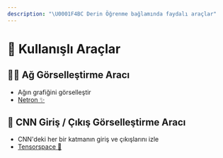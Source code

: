 ```yaml
---
description: "\U0001F4BC Derin Öğrenme bağlamında faydalı araçlar"
---
```


# 💼 Kullanışlı Araçlar

## 👷‍♀️ Ağ Görselleştirme Aracı

* Ağın grafiğini görselleştir
* [Netron ✨](https://github.com/lutzroeder/netron)

## 💫 CNN Giriş / Çıkış Görselleştirme Aracı

* CNN'deki her bir katmanın giriş ve çıkışlarını izle
* [Tensorspace 🎉](https://tensorspace.org/)

